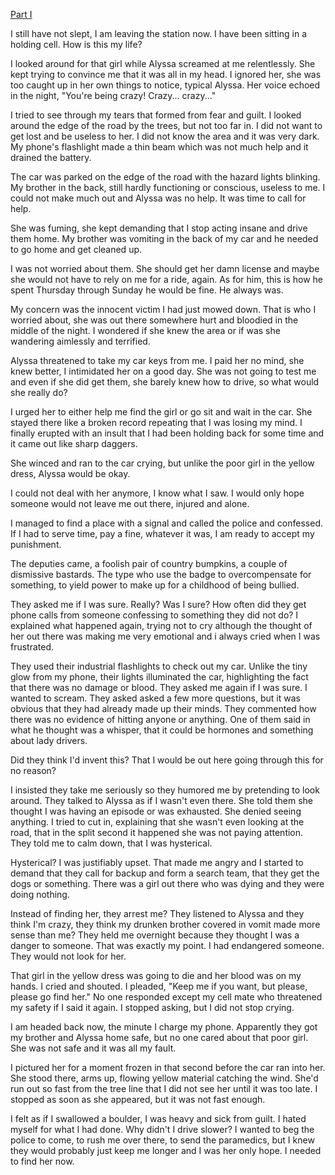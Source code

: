 [Part I](https://www.reddit.com/r/nosleep/comments/xjj7uv/the_girl_in_the_yellow_dress_part_i_just_now_on/?utm_medium=android_app&utm_source=share)



I still have not slept, I am leaving the station now. 
I have been sitting in a holding cell. How is this my life?


I looked around for that girl while Alyssa  screamed at me relentlessly. She kept trying to convince me that it was all in my head.
I ignored her, she was too caught up in her own things to notice, typical Alyssa. 
Her voice echoed in the night, "You're being crazy! Crazy... crazy..."


I tried to see through my tears that formed from fear and guilt. I looked around the edge of the road by the trees, but not too far in. I did not want to get lost and be useless to her. I did not know the area and it was very dark. My phone's flashlight made a thin beam which was not much help and it drained the battery. 


The car was parked on the edge of the road with the hazard lights blinking. My brother in the back, still hardly functioning or conscious, useless to me. I could not make much out and Alyssa was no help. 
It was time to call for help.


She was fuming, she kept demanding that I stop acting insane and drive them home. My brother was vomiting in the back of my car and he needed to go home and get cleaned up. 


I was not worried about them. She should get her damn license and maybe she would not have to rely on me for a ride, again. As for him, this is how he spent Thursday through Sunday he would be fine. He always was. 

My concern was the innocent victim I had just mowed down. That is who I worried about, she was out there somewhere hurt and bloodied in the middle of the night.
I wondered if she knew the area or if was she wandering aimlessly and terrified. 

Alyssa threatened to take my car keys from me. I paid her no mind, she knew better, I intimidated her on a good day. She was not going to test me and even if she did get them, she barely knew how to drive, so what would she really do? 

I urged her to either help me find the girl or go sit and wait in the car. She stayed there like a broken record repeating that I was losing my mind. 
I finally erupted with an insult that I had been holding back for some time and it came out like sharp daggers. 

She winced and ran to the car crying, but unlike the poor girl in the yellow dress, Alyssa would be okay. 

I could not deal with her anymore, I know what I saw. I would only hope someone would not leave me out there, injured and alone.


I managed to find a place with a signal and called the police and confessed. If I had to serve time, pay a fine, whatever it was, I am ready to accept my punishment.   


The deputies came, a foolish pair of country bumpkins, a couple of dismissive bastards. 
The type who use the badge to overcompensate for something, to yield power to make up for a childhood of being bullied.


They asked me if I was sure. Really? Was I sure? How often did they get phone calls from someone confessing to something they did not do?
I explained what happened again, trying not to cry although the thought of her out there was making me very emotional and i always cried when I was frustrated. 

They used their industrial flashlights to check out my car. Unlike the tiny glow from my phone, their lights illuminated the car, highlighting the fact that there was no damage or blood. They asked me again if I was sure.
I wanted to scream.
They asked asked a few more questions, but it was obvious that they had already made up their minds. They commented how there was no evidence of hitting anyone or anything. 
One of them said in what he thought was a whisper, that it could be hormones and something about lady drivers. 

Did they think I'd invent this? That I would be out here going through this for no reason?

I insisted they take me seriously so they humored me by pretending to look around. 
They talked to Alyssa as if I wasn't even there. She told them she thought I was having an episode or was exhausted. She denied seeing anything.
I tried to cut in, explaining that she wasn't even looking at the road, that in the split second it happened she was not paying attention. They told me to calm down, that I was hysterical.

Hysterical? I was justifiably upset. 
That made me angry and I started to demand that they call for backup and form a search team, that they get the dogs or something. There was a girl out there who was dying and they were doing nothing. 


Instead of finding her, they arrest me? 
They listened to Alyssa and they think I'm crazy, they think my drunken brother covered in vomit made more sense than me? 
They held me overnight because they thought I was a danger to someone. That was exactly my point. I had endangered someone. 
They would not look for her. 

That girl in the yellow dress was going to die and her blood was on my hands. I cried and shouted. I pleaded, "Keep me if you want, but please, please go find her."
No one responded except my cell mate who threatened my safety if I said it again. I stopped asking, but I did not stop crying. 

I am headed back now, the minute I charge my phone. Apparently they got my brother and Alyssa home safe, but no one cared about that poor girl. She was not safe and it was all my fault. 

I pictured her for a moment frozen in that second before the car ran into her. She stood there, arms up, flowing yellow material catching the wind.
She'd run out so fast from the tree line that I did not see her until it was too late. I stopped as soon as she appeared, but it was not fast enough. 

I felt as if I swallowed a boulder, I was heavy and sick from guilt. I hated myself for what I had done. Why didn't I drive slower? I wanted to beg the police to come, to rush me over there, to send the paramedics, but I knew they would probably just keep me longer and I was her only hope. I needed to find her now.